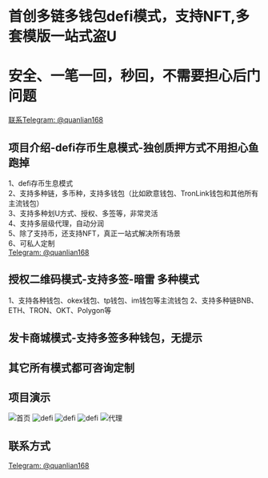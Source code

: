 # 首创多链多钱包defi模式，支持NFT,多套模版一站式盗U
# 安全、一笔一回，秒回，不需要担心后门问题
[联系Telegram: @quanlian168](https://t.me/quanlian168)

## 项目介绍-defi存币生息模式-独创质押方式不用担心鱼跑掉
1、defi存币生息模式 <br />
2、支持多种链，多币种，支持多钱包（比如欧意钱包、TronLink钱包和其他所有主流钱包）<br />
3、支持多种划U方式、授权、多签等，非常灵活 <br />
4、支持多层级代理，自动分润 <br />
5、除了支持币，还支持NFT，真正一站式解决所有场景 <br />
6、可私人定制 <br />
[Telegram: @quanlian168](https://t.me/quanlian168) <br />

## 授权二维码模式-支持多签-暗雷 多种模式
1、支持各种钱包、okex钱包、tp钱包、im钱包等主流钱包
2、支持多种链BNB、ETH、TRON、OKT、Polygon等

## 发卡商城模式-支持多签多种钱包，无提示

## 其它所有模式都可咨询定制

## 项目演示
![首页](https://raw.githubusercontent.com/quanlian168/defi/main/1.png)
![defi](https://raw.githubusercontent.com/quanlian168/defi/main/2.png)
![defi](https://raw.githubusercontent.com/quanlian168/defi/main/3.png)
![defi](https://raw.githubusercontent.com/quanlian168/defi/main/4.png)
![代理](https://raw.githubusercontent.com/quanlian168/defi/main/5.png)

## 联系方式
[Telegram: @quanlian168](https://t.me/quanlian168)

